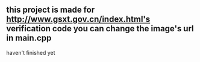 this project is made for http://www.gsxt.gov.cn/index.html's verification code
you can change the image's url in main.cpp
-------------------------------------
haven't finished yet
